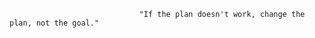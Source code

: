                                  "If the plan doesn't work, change the plan, not the goal."
                                
